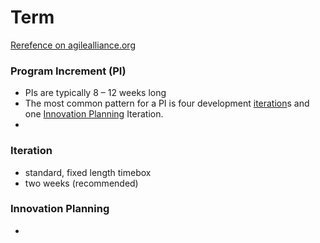 # Term
[Rerefence on agilealliance.org](https://www.agilealliance.org/agile101/agile-glossary/)

### Program Increment (PI)
* PIs are typically 8 – 12 weeks long
* The most common pattern for a PI is four development [iteration](#iteration1)s and one [Innovation Planning](#innovationplanning) Iteration.
* 

### Iteration <a name="iteration1"></a>
* standard, fixed length timebox
* two weeks (recommended)

### Innovation Planning <a name="innovationplanning"></a>
* 


